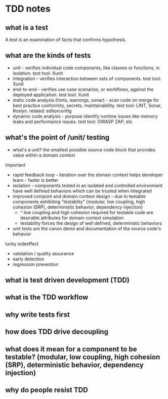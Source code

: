 # TDD notes

## what is a test
A test is an examination of facts that confirms hypothesis.

## what are the kinds of tests
- unit - verifies individual code components, like classes or functions, in isolation. test tool: Xunit
- integration - verifies interaction between sets of components. test tool: Xunit
- end-to-end - verifies use case scenarios, or workflows, against the deployed application. test tool: Xunit
- static code analysis (hints, warnings, sonar) - scan code on merge for best practice conformity, secrets, maintainability. test tool: LINT, Sonar, Roslyn. related: editorconfig
- dynamic code analysis - purpose identify runtime issues like memory leaks and performance issues. test tool: OWASP ZAP, etc

## what's the point of /unit/ testing
- what's a unit? the smallest possible source code block that provides value within a domain context
  
important
- rapid feedback loop - iteration over the domain context helps developer learn - faster is better
- isolation - components tested in an isolated and controlled environment have well defined behaviors which can be trusted when integrated
- improved compont and domain context design - due to testable components exhibiting "testablity" (modular, low coupling, high cohesion (SRP), deterministic behavior, dependency injection)
  - ^ low coupling and high cohesion required for testable code are desirable attributes for domain context simulation
  - testability forces the design of well defined, deterministic behaviors
- unit tests are the canon demo and documentation of the source code's behavior

lucky sideeffect
- validation / quality assurance
- early detection
- regression prevention



## what is test driven development (TDD)
## what is the TDD workflow
## why write tests first
## how does TDD drive decoupling
## what does it mean for a component to be testable? (modular, low coupling, high cohesion (SRP), deterministic behavior, dependency injection)
## why do people resist TDD
## 
